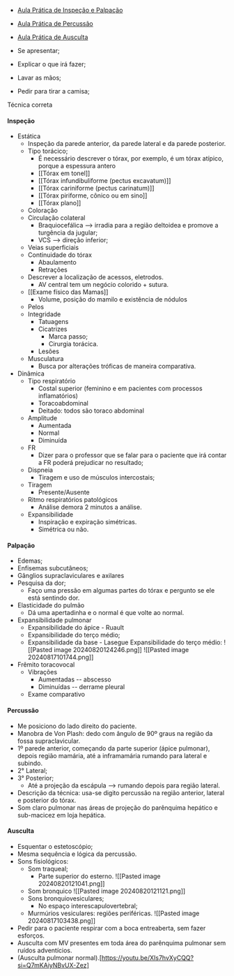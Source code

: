 - [Aula Prática de Inspeção e Palpação](https://youtu.be/QWd6N6G9AbY?si=axRDU1K8h6jmZNRV)
- [Aula Prática de Percussão](https://youtu.be/YxRYKGVwdoM?si=AjkvrVresidYySbe)
- [Aula Prática de Ausculta](https://youtu.be/k5b86ATdRh8?si=8f3pvyRIf-Gz6QQf)

- Se apresentar; 
- Explicar o que irá fazer; 
- Lavar as mãos;
- Pedir para tirar a camisa; 

Técnica correta 

#### Inspeção 
- Estática
	- Inspeção da parede anterior, da parede lateral e da parede posterior. 
	- Tipo torácico; 
		- É necessário descrever o tórax, por exemplo, é um tórax atípico, porque a espessura antero 
		- [[Tórax em tonel]]
		- [[Tórax infundibuliforme (pectus excavatum)]]
		- [[Tórax cariniforme (pectus carinatum)]]
		- [[Tórax piriforme, cônico ou em sino]]
		- [[Tórax plano]]
	- Coloração 
	- Circulação colateral
		- Braquiocefálica --> irradia para a região deltoidea e promove a turgência da jugular; 
		- VCS --> direção inferior; 
	- Veias superficiais
	- Continuidade do tórax 
		- Abaulamento 
		- Retrações 
	- Descrever a localização de acessos, eletrodos. 
		- AV central tem um negócio colorido + sutura. 
	- [[Exame físico das Mamas]]
		- Volume, posição do mamilo e existência de nódulos
	- Pelos
	- Integridade
		- Tatuagens 
		- Cicatrizes
			- Marca passo; 
			- Cirurgia torácica. 
		- Lesões
	- Musculatura
		- Busca por alterações tróficas de maneira comparativa.
- Dinâmica
	- Tipo respiratório 
		- Costal superior (feminino e em pacientes com processos inflamatórios)
		- Toracoabdominal 
		- Deitado: todos são toraco abdominal
	- Amplitude 
		- Aumentada
		- Normal 
		- Diminuída
	- FR 
		- Dizer para o professor que se falar para o paciente que irá contar a FR poderá prejudicar no resultado; 
	- Dispneia 
		- Tiragem e uso de músculos intercostais; 
	- Tiragem 
		- Presente/Ausente
	- Ritmo respiratórios patológicos
		- Análise demora 2 minutos a análise. 
	- Expansibilidade 
		- Inspiração e expiração simétricas. 
		- Simétrica ou não. 
#### Palpação 
- Edemas;
- Enfisemas subcutâneos;
- Gânglios supraclaviculares e axilares
- Pesquisa da dor; 
	- Faço uma pressão em algumas partes do tórax e pergunto se ele está sentindo dor. 
- Elasticidade do pulmão 
	- Dá uma apertadinha e o normal é que volte ao normal. 
- Expansibilidade pulmonar
	- Expansibilidade do ápice - Ruault
	- Expansibilidade do terço médio; 
	- Expansibilidade da base - Lasegue
	Expansibilidade do terço médio: ![[Pasted image 20240820124246.png]]
	![[Pasted image 20240817101744.png]]
- Frêmito toracovocal 
	- Vibrações 
		- Aumentadas -- abscesso
		- Diminuídas -- derrame pleural
	- Exame comparativo
#### Percussão 
- Me posiciono do lado direito do paciente. 
- Manobra de Von Plash: dedo com ângulo de 90º graus na região da fossa supraclavicular. 
- 1º parede anterior, começando da parte superior (ápice pulmonar), depois região mamária, até a inframamária rumando para lateral e subindo. 
- 2° Lateral; 
- 3° Posterior; 
	- Até a projeção da escápula --> rumando depois para região lateral. 
- Descrição da técnica: usa-se digito percussão na região anterior, lateral e posterior do tórax. 
- Som claro pulmonar nas áreas de projeção do parênquima hepático e sub-macicez em loja hepática. 
#### Ausculta 
- Esquentar o estetoscópio; 
- Mesma sequência e lógica da percussão.
- Sons fisiológicos: 
	- Som traqueal; 
		- Parte superior do esterno. 
		![[Pasted image 20240820121041.png]]
	- Som bronquico
		![[Pasted image 20240820121121.png]]
	- Sons bronquiovesiculares; 
		- No espaço interescapulovertebral; 
	- Murmúrios vesiculares: regiões periféricas. 
		![[Pasted image 20240817103438.png]]
- Pedir para o paciente respirar com a boca entreaberta, sem fazer esforços. 
- Ausculta com MV presentes em toda área do parênquima pulmonar sem ruídos adventícios. 
- (Ausculta pulmonar normal).[https://youtu.be/XIs7hvXyCQQ?si=Q7mKAiyNBvUX-Zez]